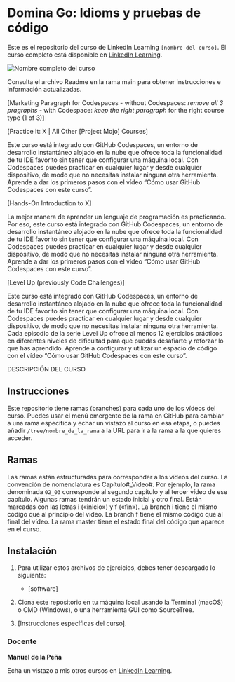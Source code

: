 # Domina Go: Idioms y pruebas de código

Este es el repositorio del curso de LinkedIn Learning `[nombre del curso]`. El curso completo está disponible en [LinkedIn Learning][lil-course-url].

![Nombre completo del curso][lil-thumbnail-url] 

Consulta el archivo Readme en la rama main para obtener instrucciones e información actualizadas.

[Marketing Paragraph for Codespaces - without Codespaces: _remove all 3 pragraphs_ - with Codespace: _keep the right paragraph_ for the right course type (1 of 3)]

[Practice It: X | All Other [Project Mojo] Courses]

Este curso está integrado con GitHub Codespaces, un entorno de desarrollo instantáneo alojado en la nube que ofrece toda la funcionalidad de tu IDE favorito sin tener que configurar una máquina local. Con Codespaces puedes practicar en cualquier lugar y desde cualquier dispositivo, de modo que no necesitas instalar ninguna otra herramienta. Aprende a dar los primeros pasos con el vídeo “Cómo usar GitHub Codespaces con este curso”.    

[Hands-On Introduction to X]

La mejor manera de aprender un lenguaje de programación es practicando. Por eso, este curso está integrado con GitHub Codespaces, un entorno de desarrollo instantáneo alojado en la nube que ofrece toda la funcionalidad de tu IDE favorito sin tener que configurar una máquina local. Con Codespaces puedes practicar en cualquier lugar y desde cualquier dispositivo, de modo que no necesitas instalar ninguna otra herramienta. Aprende a dar los primeros pasos con el vídeo “Cómo usar GitHub Codespaces con este curso”.    

[Level Up (previously Code Challenges)] 

Este curso está integrado con GitHub Codespaces, un entorno de desarrollo instantáneo alojado en la nube que ofrece toda la funcionalidad de tu IDE favorito sin tener que configurar una máquina local. Con Codespaces puedes practicar en cualquier lugar y desde cualquier dispositivo, de modo que no necesitas instalar ninguna otra herramienta.
Cada episodio de la serie Level Up ofrece al menos 12 ejercicios prácticos en diferentes niveles de dificultad para que puedas desafiarte y reforzar lo que has aprendido. Aprende a configurar y utilizar un espacio de código con el vídeo “Cómo usar GitHub Codespaces con este curso”. 


DESCRIPCIÓN DEL CURSO

## Instrucciones

Este repositorio tiene ramas (branches) para cada uno de los vídeos del curso. Puedes usar el menú emergente de la rama en GitHub para cambiar a una rama específica y echar un vistazo al curso en esa etapa, o puedes añadir `/tree/nombre_de_la_rama` a la URL para ir a la rama a la que quieres acceder.

## Ramas

Las ramas están estructuradas para corresponder a los vídeos del curso. La convención de nomenclatura es Capítulo#_Vídeo#. Por ejemplo, la rama denominada `02_03` corresponde al segundo capítulo y al tercer vídeo de ese capítulo. Algunas ramas tendrán un estado inicial y otro final. Están marcadas con las letras i («inicio») y f («fin»). La branch i tiene el mismo código que al principio del vídeo. La branch f tiene el mismo código que al final del vídeo. La rama master tiene el estado final del código que aparece en el curso.

## Instalación

1. Para utilizar estos archivos de ejercicios, debes tener descargado lo siguiente:
   - [software]

2. Clona este repositorio en tu máquina local usando la Terminal (macOS) o CMD (Windows), o una herramienta GUI como SourceTree.
3. [Instrucciones específicas del curso].

### Docente

**Manuel de la Peña**

Echa un vistazo a mis otros cursos en [LinkedIn Learning](https://www.linkedin.com/learning/instructors/).

[0]: # (Replace these placeholder URLs with actual course URLs)
[lil-course-url]: https://www.linkedin.com
[lil-thumbnail-url]: https:

[1]: # (End of ES-Instruction ###############################################################################################)
